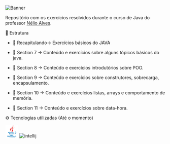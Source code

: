 ﻿![Banner](https://img.shields.io/badge/Curso%20Java%20Nélio%20Alves-%23007396?style=for-the-badge&logo=java&logoColor=white)

Repositório com os exercícios resolvidos durante o curso de Java do professor [Nélio Alves](https://www.udemy.com/course/java-curso-completo/).

📂 Estrutura

- 📁 Recapitulando→ Exercícios básicos do JAVA


- 📁 Section 7 → Conteúdo e exercícios sobre alguns tópicos básicos do java.


- 📁 Section 8 → Conteúdo e exercícios introdutórios sobre POO.


- 📁 Section 9 → Conteúdo e exercícios sobre construtores, sobrecarga, encapsulamento.


- 📁 Section 10 → Conteúdo e exercícios listas, arrays e comportamento de memória.


- 📁 Section 11 → Conteúdo e exercícios sobre data-hora.

⚙️ Tecnologias utilizadas (Até o momento)

<img src="https://raw.githubusercontent.com/devicons/devicon/master/icons/java/java-original.svg" alt="java" width="40" height="40"/>  
<img src="https://resources.jetbrains.com/storage/products/company/brand/logos/IntelliJ_IDEA_icon.svg" alt="intellij" width="40" height="40"/>